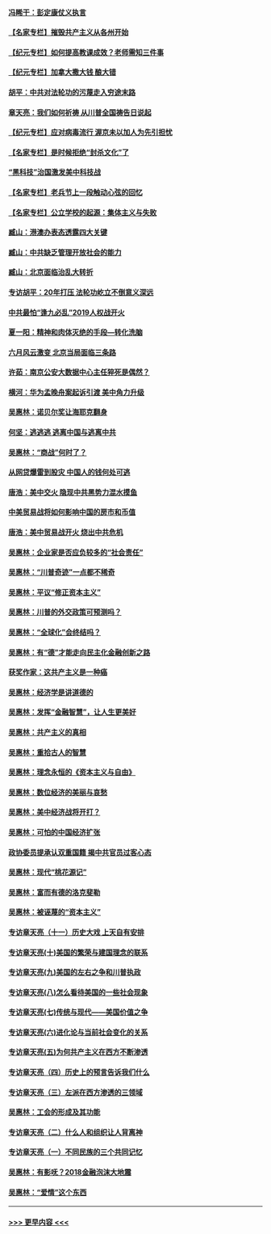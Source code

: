 #### [冯睎干：彭定康仗义执言](../pages/nsc423/n13573222.md?t=03290305) 
#### [【名家专栏】摧毁共产主义从各州开始](../pages/nsc423/n13076376.md?t=03290305) 
#### [【纪元专栏】如何提高教课成效？老师需知三件事](../pages/nsc423/n12417848.md?t=03290305) 
#### [【纪元专栏】加拿大撒大钱 酿大错](../pages/nsc423/n12406564.md?t=03290305) 
#### [胡平：中共对法轮功的污蔑走入穷途末路](../pages/nsc423/n12266737.md?t=03290305) 
#### [章天亮：我们如何祈祷 从川普全国祷告日说起](../pages/nsc423/n11944627.md?t=03290305) 
#### [【纪元专栏】应对病毒流行 渥京未以加人为先引担忧](../pages/nsc423/n11875714.md?t=03290305) 
#### [【名家专栏】是时候拒绝“封杀文化”了](../pages/nsc423/n11814093.md?t=03290305) 
#### [“黑科技”治国激发美中科技战](../pages/nsc423/n11638056.md?t=03290305) 
#### [【名家专栏】老兵节上一段触动心弦的回忆](../pages/nsc423/n11646016.md?t=03290305) 
#### [【名家专栏】公立学校的起源：集体主义与失败](../pages/nsc423/n11601833.md?t=03290305) 
#### [臧山：港澳办表态透露四大关键](../pages/nsc423/n11421628.md?t=03290305) 
#### [臧山：中共缺乏管理开放社会的能力](../pages/nsc423/n11407457.md?t=03290305) 
#### [臧山：北京面临治乱大转折](../pages/nsc423/n11406895.md?t=03290305) 
#### [专访胡平：20年打压 法轮功屹立不倒意义深远](../pages/nsc423/n11398800.md?t=03290305) 
#### [中共最怕“逢九必乱”2019人权战开火](../pages/nsc423/n11385248.md?t=03290305) 
#### [夏一阳：精神和肉体灭绝的手段—转化洗脑](../pages/nsc423/n11368250.md?t=03290305) 
#### [六月风云激变 北京当局面临三条路](../pages/nsc423/n11313668.md?t=03290305) 
#### [许茹：南京公安大数据中心主任猝死是偶然？](../pages/nsc423/n11064744.md?t=03290305) 
#### [横河：华为孟晚舟案起诉引渡 美中角力升级](../pages/nsc423/n11027230.md?t=03290305) 
#### [吴惠林：诺贝尔奖让海耶克翻身](../pages/nsc423/n10890049.md?t=03290305) 
#### [何坚：逃逃逃 逃离中国与逃离中共](../pages/nsc423/n10592891.md?t=03290305) 
#### [吴惠林：“商战”何时了？](../pages/nsc423/n10573558.md?t=03290305) 
#### [从网贷爆雷到股灾 中国人的钱何处可逃](../pages/nsc423/n10572800.md?t=03290305) 
#### [唐浩：美中交火 隐现中共黑势力混水摸鱼](../pages/nsc423/n10544040.md?t=03290305) 
#### [中美贸易战将如何影响中国的房市和币值](../pages/nsc423/n10543697.md?t=03290305) 
#### [唐浩：美中贸易战开火 烧出中共危机](../pages/nsc423/n10540126.md?t=03290305) 
#### [吴惠林：企业家是否应负较多的“社会责任”](../pages/nsc423/n10535022.md?t=03290305) 
#### [吴惠林：“川普奇迹”一点都不稀奇](../pages/nsc423/n10512808.md?t=03290305) 
#### [吴惠林：平议“修正资本主义”](../pages/nsc423/n10495724.md?t=03290305) 
#### [吴惠林：川普的外交政策可预测吗？](../pages/nsc423/n10462387.md?t=03290305) 
#### [吴惠林：“全球化”会终结吗？](../pages/nsc423/n10452838.md?t=03290305) 
#### [吴惠林：有“德”才能走向民主化金融创新之路](../pages/nsc423/n10432292.md?t=03290305) 
#### [获奖作家：这共产主义是一种癌](../pages/nsc423/n10431541.md?t=03290305) 
#### [吴惠林：经济学是讲道德的](../pages/nsc423/n10398014.md?t=03290305) 
#### [吴惠林：发挥“金融智慧”，让人生更美好](../pages/nsc423/n10375019.md?t=03290305) 
#### [吴惠林：共产主义的真相](../pages/nsc423/n10351394.md?t=03290305) 
#### [吴惠林：重拾古人的智慧](../pages/nsc423/n10337691.md?t=03290305) 
#### [吴惠林：理念永恒的《资本主义与自由》](../pages/nsc423/n10316274.md?t=03290305) 
#### [吴惠林：数位经济的美丽与哀愁](../pages/nsc423/n10292946.md?t=03290305) 
#### [吴惠林：美中经济战将开打？](../pages/nsc423/n10258825.md?t=03290305) 
#### [吴惠林：可怕的中国经济扩张](../pages/nsc423/n10219147.md?t=03290305) 
#### [政协委员提承认双重国籍 揭中共官员过客心态](../pages/nsc423/n10208809.md?t=03290305) 
#### [吴惠林：现代“桃花源记”](../pages/nsc423/n10185234.md?t=03290305) 
#### [吴惠林：富而有德的洛克斐勒](../pages/nsc423/n10142264.md?t=03290305) 
#### [吴惠林：被诬蔑的“资本主义”](../pages/nsc423/n10124816.md?t=03290305) 
#### [专访章天亮（十一）历史大戏 上天自有安排](../pages/nsc423/n10094905.md?t=03290305) 
#### [专访章天亮(十)美国的繁荣与建国理念的联系](../pages/nsc423/n10094899.md?t=03290305) 
#### [专访章天亮(九)美国的左右之争和川普执政](../pages/nsc423/n10094889.md?t=03290305) 
#### [专访章天亮(八)怎么看待美国的一些社会现象](../pages/nsc423/n10094857.md?t=03290305) 
#### [专访章天亮(七)传统与现代——美国价值之争](../pages/nsc423/n10093140.md?t=03290305) 
#### [专访章天亮(六)进化论与当前社会变化的关系](../pages/nsc423/n10092036.md?t=03290305) 
#### [专访章天亮(五)为何共产主义在西方不断渗透](../pages/nsc423/n10083620.md?t=03290305) 
#### [专访章天亮（四）历史上的预言告诉我们什么](../pages/nsc423/n10083606.md?t=03290305) 
#### [专访章天亮（三）左派在西方渗透的三领域](../pages/nsc423/n10081115.md?t=03290305) 
#### [吴惠林：工会的形成及其功能](../pages/nsc423/n10080633.md?t=03290305) 
#### [专访章天亮（二）什么人和组织让人背离神](../pages/nsc423/n10076637.md?t=03290305) 
#### [专访章天亮（一）不同民族的三个共同记忆](../pages/nsc423/n10074188.md?t=03290305) 
#### [吴惠林：有影呒？2018金融泡沫大地震](../pages/nsc423/n10040534.md?t=03290305) 
#### [吴惠林：“爱情”这个东西](../pages/nsc423/n10019423.md?t=03290305) 

----
#### [ >>> 更早内容 <<< ](../indexes/nsc423-earlier.md)
